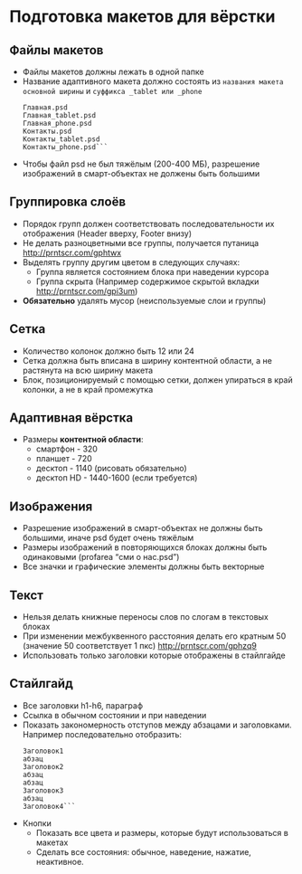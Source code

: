 # Подготовка макетов для вёрстки

## Файлы макетов
* Файлы макетов должны лежать в одной папке
* Название адаптивного макета должно состоять из `названия макета основной ширины` и `суффикса _tablet или _phone`
	```text
	Главная.psd
	Главная_tablet.psd
	Главная_phone.psd
	Контакты.psd
	Контакты_tablet.psd
	Контакты_phone.psd```
* Чтобы файл psd не был тяжёлым (200-400 МБ), разрешение изображений в смарт-объектах не должены быть большими

## Группировка слоёв
* Порядок групп должен соответствовать последовательности их отображения (Header вверху, Footer внизу)
* Не делать разноцветными все группы, получается путаница 
	http://prntscr.com/gphtwx
* Выделять группу другим цветом в следующих случаях:
	* Группа является состоянием блока при наведении курсора
	* Группа скрыта (Например содержимое скрытой вкладки http://prntscr.com/gpi3um)
* **Обязательно** удалять мусор (неиспользуемые слои и группы)

## Сетка
* Количество колонок должно быть 12 или 24
* Сетка должна быть вписана в ширину контентной области, а не растянута на всю ширину макета
* Блок, позиционируемый с помощью сетки, должен упираться в край колонки, а не в край промежутка

## Адаптивная вёрстка
* Размеры **контентной области**:
	* смартфон - 320
	* планшет - 720
	* десктоп - 1140 (рисовать обязательно)
	* десктоп HD - 1440-1600 (если требуется)

## Изображения
* Разрешение изображений в смарт-объектах не должны быть большими, иначе psd будет очень тяжёлым
* Размеры изображений в повторяющихся блоках должны быть одинаковыми (profarea “сми о нас.psd”)
* Все значки и графические элементы должны быть векторные

## Текст
* Нельзя делать книжные переносы слов по слогам в текстовых блоках
* При изменении межбуквенного расстояния делать его кратным 50 (значение 50 соответствует 1 пкс)
		http://prntscr.com/gphzq9
* Использовать только заголовки которые отображены в стайлгайде

## Стайлгайд
* Все заголовки h1-h6, параграф
* Ссылка в обычном состоянии и при наведении
* Показать закономерность отступов между абзацами и заголовками.
	Например последовательно отобразить: 
	```text
	Заголовок1
	абзац
	Заголовок2
	абзац
	абзац
	Заголовок3
	абзац
	Заголовок4```
* Кнопки 
	* Показать все цвета и размеры, которые будут использоваться в макетах
	* Сделать все состояния: обычное, наведение, нажатие, неактивное.
